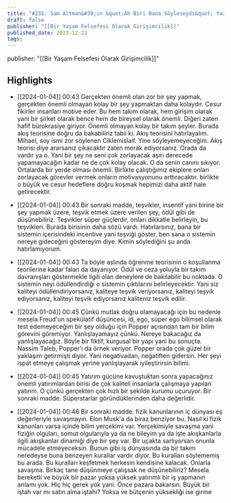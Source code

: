 ```yaml
---
title: "#235: Sam Altman&#39;ın &quot;Ah Biri Bana Söyleseydi&quot; Yazısı Üzerine Konuştum"
draft: false
publisher: "[[Bir Yaşam Felsefesi Olarak Girişimcilik]]"
published_date: 2023-12-23
tags:
---
```

publisher: "[[Bir Yaşam Felsefesi Olarak Girişimcilik]]"


## Highlights
* [[2024-01-04]] 00:43  Gerçekten önemli olan zor bir şey yapmak, gerçekten önemli olmayan kolay bir şey yapmaktan daha kolaydır. Cesur fikirler insanları motive eder. Bu hem takım olarak, hem girişim olarak yani bir şirket olarak bence hem de bireysel olarak önemli. Diğeri zaten hafif bürokrasiye giriyor. Önemli olmayan kolay bir takım şeyler. Burada akış teorisine doğru da bakabiliriz tabii ki. Akış teorisini hatırlayalım. Mihael, soy ismi zor söylenen Ciklemislaif. Yine söyleyemeyeceğim. Akış teorisi diye ararsanız çıkacaktır zaten merak ediyorsanız. Orada da vardır ya o. Yani bir şey ne seni çok zorlayacak aşırı derecede yapamayacağın kadar ne de çok kolay olacak. O da senin canını sıkıyor. Ortalarda bir yerde olması önemli. Birlikte çalıştığımız ekiplere onları zorlayacak görevler vermek onların motivasyonunu arttıracaktır. birlikte o büyük ve cesur hedeflere doğru koşmak hepimizi daha aktif hale getirecektir.

* [[2024-01-04]] 00:43  Bir sonraki madde, teşvikler, insentif yani birine bir şey yapmak üzere, teşvik etmek üzere verilen şey, ödül gibi de düşünebiliriz. Teşvikler süper güçlerdir, onları dikkatle belirleyin, bu teşvikleri. Burada birisinin daha sözü vardı. Hatırlarsınız, bana bir sistemin içerisindeki incentive yani teşviği göster, ben sana o sistemin nereye gideceğini göstereyim diye. Kimin söylediğini şu anda hatırlamıyorum.

* [[2024-01-04]] 00:43  Ta böyle aslında öğrenme teorisinin o koşullanma teorilerine kadar falan da dayanıyor. Ödül ve ceza yoluyla bir takım davranışları göstermekle ilgili olan deneylere de bakılabilir bu noktada. O sistemin neyi ödüllendirdiği o sistemin çıktılarını belirleyecektir. Yani siz kaliteyi ödüllendiriyorsanız, kaliteye teşvik veriyorsanız, kaliteyi teşvik ediyorsanız, kaliteyi teşvik ediyorsanız kaliteniz teşvik edilir.

* [[2024-01-04]] 00:45  Çünkü mutlak doğru olamayacağı için bu nedenle mesela Freud'un spekülatif düşüncesi, id, ego, süper ego bilimsel olarak test edemeyeceğim bir şey olduğu için Popper açısından tam bir bilim görevini göremiyor. Yanlışlayamayız çünkü. Nereye bakacağız da yanlışlayacağız. Böyle bir fiktif, kurgusal bir yapı yani bu sonuçta. Nassim Taleb, Popper'ı da örnek veriyor. Popper orada çok güzel bir yaklaşım getirmişti diyor. Yani negativadan, negatiften gidersin. Her şeyi ispat etmeye çalışmak yerine yanlışlayarak iyileştirirsin bilimi.

* [[2024-01-04]] 00:45  Yatırım gücüne kavuştuktan sonra yapacağınız önemli yatırımlardan birisi de çok kaliteli insanlarla çalışmaya yapılan yatırım. O çünkü gerçekten çok hızlı bir şekilde kurumu uçuruyor. Bir sonraki madde. Süperstarlar göründüklerinden daha değerlidir.

* [[2024-01-04]] 00:46  Bir sonraki madde. fizik kanunlarının iç dünyası eş değerleriyle savaşmayın. Elon Musk'a da biraz benziyor bu. Nasıl ki fizik kanunları varsa içinde bilim yerçekimi var. Yerçekimiyle savaşma yani fiziğin olguları, somut olgularıyla ya da ne bileyim ya da işte akışkanlarla ilgili akışkanlar dinamiği diye bir şey var. Bir uçakta sarlıyorsan onunla mücadele etmeyeceksin. Bunun gibi iş dünyasında da bir takım neredeyse buna benzeyen kurallar vardır diyor. Bu kuralları söylememiş bu arada. Bu kuralları keşfetmek herkesin kendisine kalacak. Onlarla savaşma. Birkaç tane düşünmeye çalışsak ne düşünebiliriz? Mesela bereketli ve büyük bir pazar yoksa yüksek yatırımlı bir iş yapmanın anlamı yok. Hiç hiç gerek yok yani. Önce pazara bakarsın. Büyük bir iştah var mı satın alma iştahı? Yoksa ve bütçenin yüksekliği ise girme

